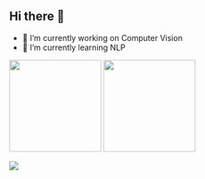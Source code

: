 ## Hi there 👋
- 🔭 I’m currently working on Computer Vision
- 🌱 I’m currently learning NLP


<span>
<img src="https://github-readme-stats-drd0qjz4y-german36-dels-projects.vercel.app/api?username=german36-del&count_private=true" height="165">
<img src="https://github-readme-stats-drd0qjz4y-german36-dels-projects.vercel.app/api/top-langs/?username=german36-del&count_private=true" height="165">
</span>

<a href="https://www.linkedin.com/in/germ%C3%A1n-ferrando-del-rinc%C3%B3n-5737011b3/]"><img src="https://img.shields.io/badge/LINKEDIN-0077B5?style=for-the-badge&logo=linkedin&logoColor=white"></a>

